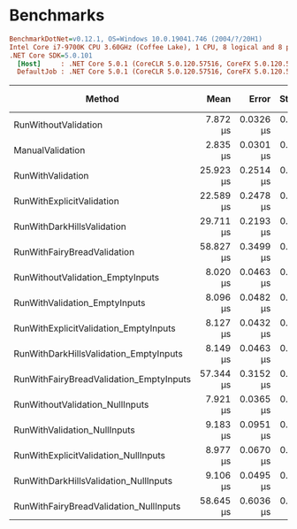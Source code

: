 # Benchmarks

```ini
BenchmarkDotNet=v0.12.1, OS=Windows 10.0.19041.746 (2004/?/20H1)
Intel Core i7-9700K CPU 3.60GHz (Coffee Lake), 1 CPU, 8 logical and 8 physical cores
.NET Core SDK=5.0.101
  [Host]     : .NET Core 5.0.1 (CoreCLR 5.0.120.57516, CoreFX 5.0.120.57516), X64 RyuJIT
  DefaultJob : .NET Core 5.0.1 (CoreCLR 5.0.120.57516, CoreFX 5.0.120.57516), X64 RyuJIT
```

|                                  Method |      Mean |     Error |    StdDev |  Gen 0 |  Gen 1 | Gen 2 | Allocated |
|---------------------------------------- |----------:|----------:|----------:|-------:|-------:|------:|----------:|
|                    RunWithoutValidation |  7.872 μs | 0.0326 μs | 0.0305 μs | 1.2512 | 0.0153 |     - |   7.66 KB |
|                        ManualValidation |  2.835 μs | 0.0301 μs | 0.0282 μs | 0.6599 | 0.0038 |     - |   4.05 KB |
|                       RunWithValidation | 25.923 μs | 0.2514 μs | 0.2351 μs | 1.7700 | 0.0305 |     - |  10.89 KB |
|               RunWithExplicitValidation | 22.589 μs | 0.2478 μs | 0.2318 μs | 1.7395 | 0.0305 |     - |  10.69 KB |
|              RunWithDarkHillsValidation | 29.711 μs | 0.2193 μs | 0.1944 μs | 1.8005 | 0.0305 |     - |  11.12 KB |
|             RunWithFairyBreadValidation | 58.827 μs | 0.3499 μs | 0.3273 μs | 2.0142 | 0.0610 |     - |  12.27 KB |
|        RunWithoutValidation_EmptyInputs |  8.020 μs | 0.0463 μs | 0.0411 μs | 1.2512 | 0.0153 |     - |   7.64 KB |
|           RunWithValidation_EmptyInputs |  8.096 μs | 0.0482 μs | 0.0427 μs | 1.2512 | 0.0153 |     - |   7.64 KB |
|   RunWithExplicitValidation_EmptyInputs |  8.127 μs | 0.0432 μs | 0.0405 μs | 1.2512 | 0.0153 |     - |   7.64 KB |
|  RunWithDarkHillsValidation_EmptyInputs |  8.149 μs | 0.0463 μs | 0.0410 μs | 1.2512 | 0.0153 |     - |   7.64 KB |
| RunWithFairyBreadValidation_EmptyInputs | 57.344 μs | 0.3152 μs | 0.2794 μs | 2.0142 |      - |     - |  12.25 KB |
|         RunWithoutValidation_NullInputs |  7.921 μs | 0.0365 μs | 0.0305 μs | 1.2512 | 0.0153 |     - |   7.65 KB |
|            RunWithValidation_NullInputs |  9.183 μs | 0.0951 μs | 0.0843 μs | 1.2512 |      - |     - |   7.81 KB |
|    RunWithExplicitValidation_NullInputs |  8.977 μs | 0.0670 μs | 0.0626 μs | 1.2665 | 0.0153 |     - |   7.81 KB |
|   RunWithDarkHillsValidation_NullInputs |  9.106 μs | 0.0495 μs | 0.0413 μs | 1.2665 | 0.0153 |     - |   7.77 KB |
|  RunWithFairyBreadValidation_NullInputs | 58.645 μs | 0.6036 μs | 0.4712 μs | 1.9531 |      - |     - |  12.26 KB |
